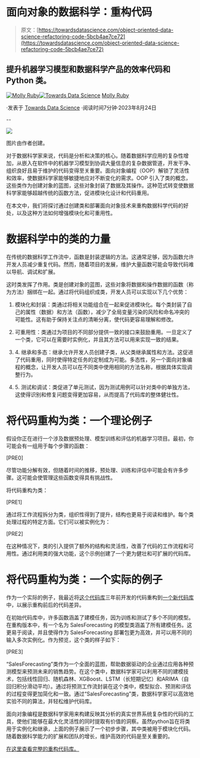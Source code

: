 # 面向对象的数据科学：重构代码

> 原文：[https://towardsdatascience.com/object-oriented-data-science-refactoring-code-5bcb4ae7ce72](https://towardsdatascience.com/object-oriented-data-science-refactoring-code-5bcb4ae7ce72)

## 提升机器学习模型和数据科学产品的效率代码和 Python 类。

[](https://medium.com/@molly.ruby?source=post_page-----5bcb4ae7ce72--------------------------------)[![Molly Ruby](../Images/2a493bd01057722138857a90035347cd.png)](https://medium.com/@molly.ruby?source=post_page-----5bcb4ae7ce72--------------------------------)[](https://towardsdatascience.com/?source=post_page-----5bcb4ae7ce72--------------------------------)[![Towards Data Science](../Images/a6ff2676ffcc0c7aad8aaf1d79379785.png)](https://towardsdatascience.com/?source=post_page-----5bcb4ae7ce72--------------------------------) [Molly Ruby](https://medium.com/@molly.ruby?source=post_page-----5bcb4ae7ce72--------------------------------)

·发表于 [Towards Data Science](https://towardsdatascience.com/?source=post_page-----5bcb4ae7ce72--------------------------------) ·阅读时间7分钟·2023年8月24日

--

![](../Images/5a7acfc2f7f532c4ce9e966a929810ad.png)

图片由作者创建。

对于数据科学家来说，代码是分析和决策的核心。随着数据科学应用的复杂性增加，从嵌入在软件中的机器学习模型到协调大量信息的复杂数据管道，开发干净、组织良好且易于维护的代码变得至关重要。面向对象编程（OOP）解锁了灵活性和效率，使数据科学家能够敏捷地应对不断变化的需求。OOP 引入了类的概念，这些类作为创建对象的蓝图，这些对象封装了数据及其操作。这种范式转变使数据科学家能够超越传统的函数方法，促进模块化设计和代码重用。

在本文中，我们将探讨通过创建类和部署面向对象技术来重构数据科学代码的好处，以及这种方法如何增强模块化和可重用性。

# 数据科学中的类的力量

在传统的数据科学工作流中，函数是封装逻辑的方法。这通常足够，因为函数允许开发人员减少重复代码。然而，随着项目的发展，维护大量函数可能会导致代码难以导航、调试和扩展。

这时类发挥了作用。类是创建对象的蓝图，这些对象将数据和操作数据的函数（称为方法）捆绑在一起。通过将代码组织成类，开发人员可以实现以下几个优势：

1.  模块化和封装：类通过将相关功能组合在一起来促进模块化。每个类封装了自己的属性（数据）和方法（函数），减少了全局变量污染的风险和命名冲突的可能性。这有助于保持关注点的清晰分离，使代码更容易理解和修改。

1.  可重用性：类通过为项目的不同部分提供一致的接口来鼓励重用。一旦定义了一个类，它可以在需要时实例化，并且其方法可以用来实现一致的结果。

1.  4\. 继承和多态：继承允许开发人员创建子类，从父类继承属性和方法。这促进了代码重用，同时使得特定任务的定制成为可能。多态性，另一个面向对象编程的概念，让开发人员可以在不同类中使用相同的方法名称，根据具体实现调整行为。

1.  5\. 测试和调试：类促进了单元测试，因为测试用例可以针对类中的单独方法，这使得识别和修复问题变得更加容易，从而提高了代码库的整体健壮性。

# 将代码重构为类：一个理论例子

假设你正在进行一个涉及数据预处理、模型训练和评估的机器学习项目。最初，你可能会有一组用于每个步骤的函数：

[PRE0]

尽管功能分解有效，但随着时间的推移，预处理、训练和评估中可能会有许多步骤。这可能会使管理这些函数变得具有挑战性。

将代码重构为类：

[PRE1]

通过将工作流程拆分为类，组织性得到了提升，结构也更易于阅读和维护。每个类处理过程的特定方面。它们可以被实例化为：

[PRE2]

在这种情况下，类的引入提供了额外的结构和灵活性，改善了代码的工作流程和可用性。通过利用类的强大功能，这个示例创建了一个更为健壮和可扩展的代码库。

# 将代码重构为类：一个实际的例子

作为一个实际的例子，我最近将[这个代码库](https://github.com/mollyryanruby/sales_forecasting)三年前开发的代码重构到[一个新代码库](https://github.com/mollyryanruby/auto_forecast)中，以展示重构前后的代码差异。

在初始代码库中，许多函数涵盖了建模任务，因为训练和测试了多个不同的模型。在重构版本中，有一个名为 SalesForecasting 的模型类涵盖了所有建模任务。这更易于阅读，并且使得作为 SalesForecasting 部署包更为高效，并可以用不同的输入多次实例化。作为预览，这个类的样子如下：

[PRE3]

“SalesForecasting”类作为一个全面的蓝图，帮助数据驱动的企业通过应用各种预测模型来预测未来的销售趋势。在这个类中，数据科学家可以利用不同的建模技术，包括线性回归、随机森林、XGBoost、LSTM（长短期记忆）和ARIMA（自回归积分滑动平均）。通过将预测工作流封装在这个类中，模型拟合、预测和评估的过程变得更加简化和一致。通过“SalesForecasting”类，数据科学家可以高效地实验不同的算法，并轻松维护代码库。

面向对象编程是数据科学家用来构建反映其分析的真实世界系统复杂性的代码的工具，使他们能够在最大化灵活性的同时提取有价值的洞察。虽然python旨在将类用于实例化和继承，上面的例子展示了一个初步步骤，其中类被用于模块化代码。随着数据科学能力的扩展和团队的增长，维护高效的代码是至关重要的。

[在这里查看完整的重构代码库。](https://github.com/mollyryanruby/auto_forecast/tree/main/auto_forecast)
